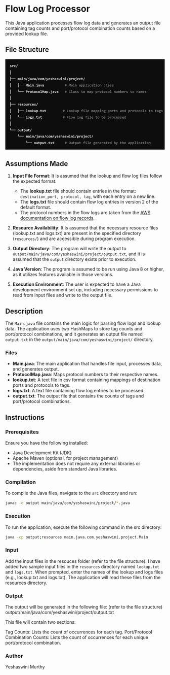 # Flow Log Processor

This Java application processes flow log data and generates an output file containing tag counts and port/protocol combination counts based on a provided lookup file.

## File Structure

![File Structure](img.png)

## Assumptions Made

1. **Input File Format**: It is assumed that the lookup and flow log files follow the expected format:
    - The **lookup.txt** file should contain entries in the format: `destination_port, protocol, tag`, with each entry on a new line.
    - The **logs.txt** file should contain flow log entries in version 2 of the default format.
    - The protocol numbers in the flow logs are taken from the [AWS documentation on flow log records](https://docs.aws.amazon.com/vpc/latest/userguide/flow-log-records.html).

3. **Resource Availability**: It is assumed that the necessary resource files (lookup.txt and logs.txt) are present in the specified directory (`resources/`) and are accessible during program execution.

4. **Output Directory**: The program will write the output to `output/main/java/com/yeshaswini/project/output.txt`, and it is assumed that the `output` directory exists prior to execution.

5. **Java Version**: The program is assumed to be run using Java 8 or higher, as it utilizes features available in those versions.

6. **Execution Environment**: The user is expected to have a Java development environment set up, including necessary permissions to read from input files and write to the output file.




## Description

The `Main.java` file contains the main logic for parsing flow logs and lookup data. The application uses two HashMaps to store tag counts and port/protocol combinations, and it generates an output file named `output.txt` in the `output/main/java/com/yeshaswini/project/` directory.

### Files

- **Main.java**: The main application that handles file input, processes data, and generates output.
- **ProtocolMap.java**: Maps protocol numbers to their respective names.
- **lookup.txt**: A text file in csv format containing mappings of destination ports and protocols to tags.
- **logs.txt**: A text file containing flow log entries to be processed.
- **output.txt**: The output file that contains the counts of tags and port/protocol combinations.

## Instructions

### Prerequisites

Ensure you have the following installed:
- Java Development Kit (JDK)
- Apache Maven (optional, for project management)
- The implementation does not require any external libraries or dependencies, aside from standard Java libraries.

### Compilation

To compile the Java files, navigate to the `src` directory and run:

```bash
javac -d output main/java/com/yeshaswini/project/*.java
```
### Execution

To run the application, execute the following command in the src directory:

```bash
java -cp output;resources main.java.com.yeshaswini.project.Main
```

### Input
Add the input files in the resouces folder (refer to the file structure).
I have added two sample input files in the `resources` directory named `lookup.txt` and `logs.txt`.
When prompted, enter the names of the lookup and logs files (e.g., lookup.txt and logs.txt). 
The application will read these files from the resources directory.


### Output
The output will be generated in the following file: (refer to the file structure)
output/main/java/com/yeshaswini/project/output.txt

This file will contain two sections:

Tag Counts: Lists the count of occurrences for each tag.
Port/Protocol Combination Counts: Lists the count of occurrences for each unique port/protocol combination.

### Author
Yeshaswini Murthy
